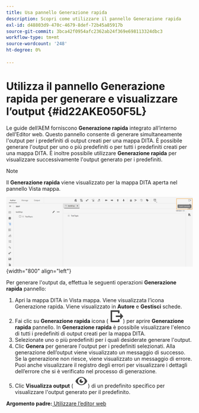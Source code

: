 ```yaml
---
title: Usa pannello Generazione rapida
description: Scopri come utilizzare il pannello Generazione rapida
exl-id: d48803d9-470c-4679-8def-72b45a85917b
source-git-commit: 3bca42f0954afc2362ab24f369e698113324dbc3
workflow-type: tm+mt
source-wordcount: '248'
ht-degree: 0%

---
```


# Utilizza il pannello Generazione rapida per generare e visualizzare l’output {#id22AKE050F5L}

Le guide dell’AEM forniscono **Generazione rapida** integrato all’interno dell’Editor web. Questo pannello consente di generare simultaneamente l&#39;output per i predefiniti di output creati per una mappa DITA. È possibile generare l&#39;output per uno o più predefiniti o per tutti i predefiniti creati per una mappa DITA. È inoltre possibile utilizzare **Generazione rapida** per visualizzare successivamente l&#39;output generato per i predefiniti.

>[!NOTE]
>
> Il **Generazione rapida** viene visualizzato per la mappa DITA aperta nel pannello Vista mappa.

![](images/quick-generate-map-view.png){width="800" align="left"}

Per generare l&#39;output da, effettua le seguenti operazioni **Generazione rapida** pannello:

1. Apri la mappa DITA in Vista mappa. Viene visualizzata l’icona Generazione rapida. Viene visualizzato in **Autore** e **Gestisci** schede.
1. Fai clic su **Generazione rapida** icona \( ![](images/quick-generate-icon.svg)\) per aprire **Generazione rapida** pannello. In **Generazione rapida** è possibile visualizzare l&#39;elenco di tutti i predefiniti di output creati per la mappa DITA.
1. Selezionate uno o più predefiniti per i quali desiderate generare l&#39;output.
1. Clic **Genera** per generare l&#39;output per i predefiniti selezionati. Alla generazione dell’output viene visualizzato un messaggio di successo. Se la generazione non riesce, viene visualizzato un messaggio di errore. Puoi anche visualizzare il registro degli errori per visualizzare i dettagli dell’errore che si è verificato nel processo di generazione.
1. Clic **Visualizza output** \( ![](images/view-output-icon.svg)\) di un predefinito specifico per visualizzare l&#39;output generato per il predefinito.

**Argomento padre:**[ Utilizzare l’editor web](web-editor.md)
